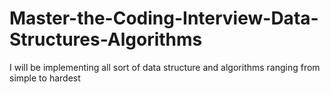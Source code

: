 # Master-the-Coding-Interview-Data-Structures-Algorithms

I will be implementing all sort of data structure and algorithms ranging from simple to hardest
